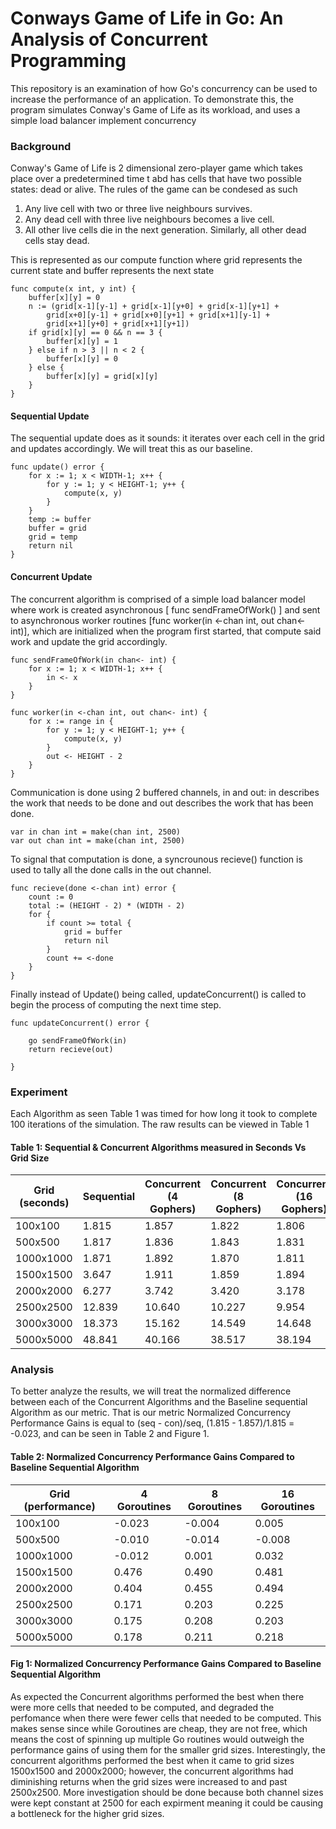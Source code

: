 # Conways Game of Life in Go: An Analysis of Concurrent Programming

This repository is an examination of how Go's concurrency can be used to increase the performance of an application. To demonstrate this, the program simulates Conway's Game of Life as its workload, and uses a simple load balancer implement concurrency

### Background

Conway's Game of Life is 2 dimensional zero-player game which takes place over a predetermined time t abd has cells that have two possible states: dead or alive. The rules of the game can be condesed as such
1. Any live cell with two or three live neighbours survives.
2. Any dead cell with three live neighbours becomes a live cell.
3. All other live cells die in the next generation. Similarly, all other dead cells stay dead.


This is represented as our compute function where grid represents the current state and buffer represents the next state
```
func compute(x int, y int) {
	buffer[x][y] = 0
	n := (grid[x-1][y-1] + grid[x-1][y+0] + grid[x-1][y+1] +
		grid[x+0][y-1] + grid[x+0][y+1] + grid[x+1][y-1] +
		grid[x+1][y+0] + grid[x+1][y+1])
	if grid[x][y] == 0 && n == 3 {
		buffer[x][y] = 1
	} else if n > 3 || n < 2 {
		buffer[x][y] = 0
	} else {
		buffer[x][y] = grid[x][y]
	}
}
```
#### Sequential Update
The sequential update does as it sounds: it iterates over each cell in the grid and updates accordingly. We will treat this as our baseline.
```
func update() error {
	for x := 1; x < WIDTH-1; x++ {
		for y := 1; y < HEIGHT-1; y++ {
			compute(x, y)
		}
	}
	temp := buffer
	buffer = grid
	grid = temp
	return nil
}

```
#### Concurrent Update
The concurrent algorithm is comprised of a simple load balancer model where work is created asynchronous [ func sendFrameOfWork() ] and sent to asynchronous worker routines [func worker(in <-chan int, out chan<- int)], which are initialized when the program first started, that compute said work and update the grid accordingly. 

```
func sendFrameOfWork(in chan<- int) {
	for x := 1; x < WIDTH-1; x++ {
		in <- x
	}
}

func worker(in <-chan int, out chan<- int) {
	for x := range in {
		for y := 1; y < HEIGHT-1; y++ {
			compute(x, y)
		}
		out <- HEIGHT - 2
	}
}

```

Communication is done using 2 buffered channels, in and out: in describes the work that needs to be done and out describes the work that has been done.
```
var in chan int = make(chan int, 2500)
var out chan int = make(chan int, 2500)
```

To signal that computation is done, a syncrounous recieve() function is used to tally all the done calls in the out channel.
```
func recieve(done <-chan int) error {
	count := 0
	total := (HEIGHT - 2) * (WIDTH - 2)
	for {
		if count >= total {
			grid = buffer
			return nil
		}
		count += <-done
	}
}
```

Finally instead of Update() being called, updateConcurrent() is called to begin the process of computing the next time step.
```
func updateConcurrent() error {

	go sendFrameOfWork(in)
	return recieve(out)

}
```


### Experiment

Each Algorithm as seen Table 1 was timed for how long it took to complete 100 iterations of the simulation. The raw results can be viewed in Table 1


#### Table 1: Sequential & Concurrent Algorithms measured in Seconds Vs Grid Size
| Grid (seconds) | Sequential | Concurrent (4 Gophers) | Concurrent (8 Gophers) | Concurrent (16 Gophers) |
| -------------- | ---------- | ---------------------- | ---------------------- | ----------------------- |
| 100x100        | 1.815      | 1.857                  | 1.822                  | 1.806                   |
| 500x500        | 1.817      | 1.836                  | 1.843                  | 1.831                   |
| 1000x1000      | 1.871      | 1.892                  | 1.870                  | 1.811                   |
| 1500x1500      | 3.647      | 1.911                  | 1.859                  | 1.894                   |
| 2000x2000      | 6.277      | 3.742                  | 3.420                  | 3.178                   |
| 2500x2500      | 12.839     | 10.640                 | 10.227                 | 9.954                   |
| 3000x3000      | 18.373     | 15.162                 | 14.549                 | 14.648                  |
| 5000x5000      | 48.841     | 40.166                 | 38.517                 | 38.194                  |


### Analysis
To better analyze the results, we will treat the normalized difference between each of the Concurrent Algorithms and the Baseline sequential Algorithm as our metric. That is our metric Normalized Concurrency Performance Gains is equal to (seq - con)/seq, (1.815 - 1.857)/1.815 = -0.023, and can be seen in Table 2 and Figure 1. 


#### Table 2: Normalized Concurrency Performance Gains Compared to Baseline Sequential Algorithm
| Grid (performance) | 4 Goroutines | 8 Goroutines | 16 Goroutines |
| ------------------ | ------------ | ------------ | ------------- |
| 100x100            | -0.023       | -0.004       | 0.005         |
| 500x500            | -0.010       | -0.014       | -0.008        |
| 1000x1000          | -0.012       | 0.001        | 0.032         |
| 1500x1500          | 0.476        | 0.490        | 0.481         |
| 2000x2000          | 0.404        | 0.455        | 0.494         |
| 2500x2500          | 0.171        | 0.203        | 0.225         |
| 3000x3000          | 0.175        | 0.208        | 0.203         |
| 5000x5000          | 0.178        | 0.211        | 0.218         |

#### Fig 1: Normalized Concurrency Performance Gains Compared to Baseline Sequential Algorithm

As expected the Concurrent algorithms performed the best when there were more cells that needed to be computed, and degraded the perfomance when there were fewer cells that needed to be computed. This makes sense since while Goroutines are cheap, they are not free, which means the cost of spinning up multiple Go routines would outweigh the performance gains of using them for the smaller grid sizes. Interestingly, the concurrent algorithms performed the best when it came to grid sizes 1500x1500 and 2000x2000; however, the concurrent algorithms had diminishing returns when the grid sizes were increased to and past 2500x2500. More investigation should be done because both channel sizes were kept constant at 2500 for each expirment meaning it could be causing a bottleneck for the higher grid sizes.


